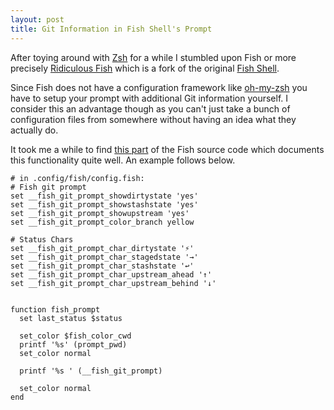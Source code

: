 ```yaml
---
layout: post
title: Git Information in Fish Shell's Prompt
---
```

After toying around with [Zsh](http://zsh.org) for a while I stumbled upon Fish
or more precisely [Ridiculous Fish](http://ridiculousfish.com/shell)
which is a fork of the original [Fish Shell](http://fishshell.com/).

Since Fish does not have a configuration framework like
[oh-my-zsh](https://github.com/robbyrussell/oh-my-zsh)
you have to setup your prompt with additional Git information yourself.
I consider this an advantage though as you can't just take a bunch of configuration files
from somewhere without having an idea what they actually do.

It took me a while to find [this
part](https://github.com/fish-shell/fish-shell/blob/master/share/functions/__fish_git_prompt.fish) of the Fish source code
which documents this functionality quite well. An example follows
below.

    # in .config/fish/config.fish:
    # Fish git prompt
    set __fish_git_prompt_showdirtystate 'yes'
    set __fish_git_prompt_showstashstate 'yes'
    set __fish_git_prompt_showupstream 'yes'
    set __fish_git_prompt_color_branch yellow

    # Status Chars
    set __fish_git_prompt_char_dirtystate '⚡'
    set __fish_git_prompt_char_stagedstate '→'
    set __fish_git_prompt_char_stashstate '↩'
    set __fish_git_prompt_char_upstream_ahead '↑'
    set __fish_git_prompt_char_upstream_behind '↓'


    function fish_prompt
      set last_status $status

      set_color $fish_color_cwd
      printf '%s' (prompt_pwd)
      set_color normal

      printf '%s ' (__fish_git_prompt)

      set_color normal
    end
